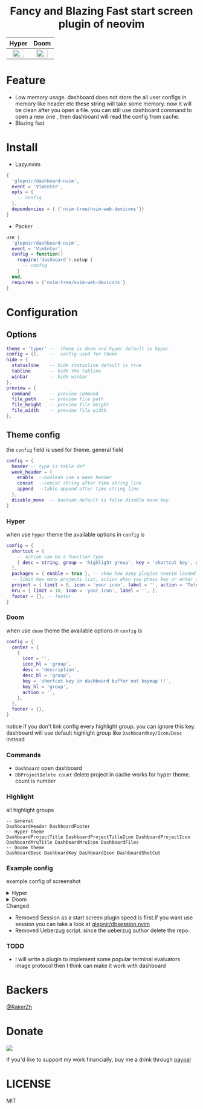 <h1 align="center">
  Fancy and Blazing Fast start screen plugin of neovim
</h1>

| <center>Hyper</center> | <center>Doom</center> |
| ---   | ---   |
| <center><img src="https://user-images.githubusercontent.com/41671631/215015845-b13343c4-427e-45d6-9f92-267ab909eff1.png" width=80% height=80%/></center>|<center> <img src="https://user-images.githubusercontent.com/41671631/214518543-d7d6afbf-f405-4a6f-a505-568c5a101e92.png" width=80% height=80%/> </center>|

# Feature

- Low memory usage. dashboard does not store the all user configs in memory like header etc these string will take some memory. now it will be clean after you open a file. you can still use dashboard command to open a new one , then dashboard will read the config from cache.
- Blazing fast


# Install

- Lazy.nvim

```lua
{
  'glepnir/dashboard-nvim',
  event = 'VimEnter',
  opts = {
    -- config
  },
  dependencies = { {'nvim-tree/nvim-web-devicons'}}
}
```

- Packer

```lua
use {
  'glepnir/dashboard-nvim',
  event = 'VimEnter',
  config = function()
    require('dashboard').setup {
      -- config
    }
  end,
  requires = {'nvim-tree/nvim-web-devicons'}
}
```

# Configuration

## Options

```lua
theme = 'hyper' --  theme is doom and hyper default is hyper
config = {},    --  config used for theme
hide = {
  statusline    -- hide statusline default is true
  tabline       -- hide the tabline
  winbar        -- hide winbar
},
preview = {
  command       -- preview command
  file_path     -- preview file path
  file_height   -- preview file height
  file_width    -- preview file width
},
```

## Theme config

the `config` field is used for theme. general field

```lua
config = {
  header -- type is table def
  week_header = {
    enable  --boolean use a week header
    concat  --concat string after time string line
    append  --table append after time string line
  },
  disable_move  -- boolean default is false disable move key
}
```

### Hyper

when use `hyper` theme the available options in `config` is

```lua
config = {
  shortcut = {
    -- action can be a function type
    { desc = string, group = 'highlight group', key = 'shortcut key', action = 'action when you press key' },
  },
  packages = { enable = true }, -- show how many plugins neovim loaded
  -- limit how many projects list, action when you press key or enter it will run this action.
  project = { limit = 8, icon = 'your icon', label = '', action = 'Telescope find_files cwd=' },
  mru = { limit = 10, icon = 'your icon', label = '', },
  footer = {}, -- footer
}
```

### Doom

when use `doom` theme the available options in `config` is

```lua
config = {
  center = {
    {
      icon = '',
      icon_hl = 'group',
      desc = 'description',
      desc_hl = 'group',
      key = 'shortcut key in dashboard buffer not keymap !!',
      key_hl = 'group',
      action = '',
    },
  },
  footer = {},
}
```

notice if you don't link config every highlight group. you can ignore this key.
dashboard will use default highlight group like `DashboardKey/Icon/Desc` instead

### Commands

- `Dashboard` open dashboard
- `DbProjectDelete count` delete project in cache works for hyper theme. count is number

### Highlight

all highlight groups

```
-- General
DashboardHeader DashboardFooter
-- Hyper theme
DashboardProjectTitle DashboardProjectTitleIcon DashboardProjectIcon
DashboardMruTitle DashboardMruIcon DashboardFiles 
-- Doome theme
DashboardDesc DashboardKey DashboardIcon DashboardShotCut
```

### Example config

example config of screenshot

<details>
<summary> Hyper </summary>

```lua
  db.setup({
    theme = 'hyper',
    config = {
      week_header = {
       enable = true,
      },
      shortcut = {
        { desc = ' Update', group = '@property', action = 'Lazy update', key = 'u' },
        {
          desc = ' Files',
          group = 'Label',
          action = 'Telescope find_files',
          key = 'f',
        },
        {
          desc = ' Apps',
          group = 'DiagnosticHint',
          action = 'Telescope app',
          key = 'a',
        },
        {
          desc = ' dotfiles',
          group = 'Number',
          action = 'Telescope dotfiles',
          key = 'd',
        },
      },
    },
  })
```
</details>

<details>
<summary> Doom </summary>

```lua
db.setup({
  theme = 'doom',
  config = {
    header = {}, --your header
    center = {
      {
        icon = ' ',
        icon_hl = 'Title',
        desc = 'Find File',
        desc_hl = 'String',
        key = 'b',
        keymap = 'SPC f f',
        key_hl = 'Number',
        action = 'lua print(2)'
      },
      {
        icon = ' ',
        desc = 'Find Dotfiles',
        key = 'f',
        keymap = 'SPC f d',
        action = 'lua print(3)'
      },
    }
    footer = {}  --your footer
  }
})
```
</details

### Changed

- Removed Session as a start screen plugin speed is first.if you want use session you can take a
  look at [glepnir/dbsession.nvim](https://github.com/glepnir/dbsession.nvim)
- Removed Ueberzug script. since the ueberzug author delete the repo.

### TODO

- I will write a plugin to implement some popular terminal evaluators image protocol then I think
  can make it work with dashboard

# Backers

[@RakerZh](https://github.com/RakerZh)

# Donate

[![](https://img.shields.io/badge/PayPal-00457C?style=for-the-badge&logo=paypal&logoColor=white)](https://paypal.me/bobbyhub)

If you'd like to support my work financially, buy me a drink through [paypal](https://paypal.me/bobbyhub)

# LICENSE

MIT
